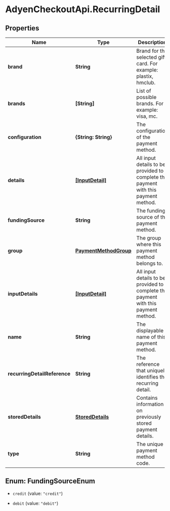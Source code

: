 # AdyenCheckoutApi.RecurringDetail

## Properties

Name | Type | Description | Notes
------------ | ------------- | ------------- | -------------
**brand** | **String** | Brand for the selected gift card. For example: plastix, hmclub. | [optional] 
**brands** | **[String]** | List of possible brands. For example: visa, mc. | [optional] 
**configuration** | **{String: String}** | The configuration of the payment method. | [optional] 
**details** | [**[InputDetail]**](InputDetail.md) | All input details to be provided to complete the payment with this payment method. | [optional] 
**fundingSource** | **String** | The funding source of the payment method. | [optional] 
**group** | [**PaymentMethodGroup**](PaymentMethodGroup.md) | The group where this payment method belongs to. | [optional] 
**inputDetails** | [**[InputDetail]**](InputDetail.md) | All input details to be provided to complete the payment with this payment method. | [optional] 
**name** | **String** | The displayable name of this payment method. | [optional] 
**recurringDetailReference** | **String** | The reference that uniquely identifies the recurring detail. | [optional] 
**storedDetails** | [**StoredDetails**](StoredDetails.md) | Contains information on previously stored payment details. | [optional] 
**type** | **String** | The unique payment method code. | [optional] 



## Enum: FundingSourceEnum


* `credit` (value: `"credit"`)

* `debit` (value: `"debit"`)




